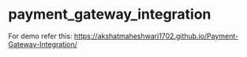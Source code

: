 # payment_gateway_integration
For demo refer this: https://akshatmaheshwari1702.github.io/Payment-Gateway-Integration/
